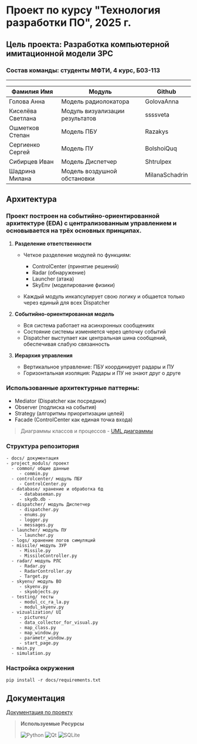 # Проект по курсу "Технология разработки ПО", 2025 г. 
## Цель проекта: Разработка компьютерной имитационной модели ЗРС
### Состав команды: студенты МФТИ, 4 курс, Б03-113
<hr />
   
| Фамилия Имя           | Модуль                                  |           Github                  |
|----------------------|------------------------------------------|------------------------------------------|
| Голова Анна          | Модель радиолокатора| GolovaAnna|
| Киселёва Светлана    | Модуль визуализации результатов                    | ssssveta |
| Ошметков Степан      | Модель ПБУ| Razakys|
| Сергиенко Сергей     | Модель ПУ | BolshoiQuq|
| Сибирцев Иван        | Модель Диспетчер     | Shtrulpex|
| Шадрина Милана       | Модель воздушной обстановки | MilanaSchadrin |

## Архитектура
### Проект построен на событийно-ориентированной архитектуре (EDA) с централизованным управлением и основывается на трёх основных принципах.

1. **Разделение ответственности**

   * Четкое разделение модулей по функциям:
    
      * ControlCenter (принятие решений)
      * Radar (обнаружение)
      * Launcher (атака)
      * SkyEnv (моделирование физики)
       
   * Каждый модуль инкапсулирует свою логику и общается только через единый для всех Dispatcher

2. **Событийно-ориентированная модель**

   * Вся система работает на асинхронных сообщениях
   * Состояние системы изменяется через цепочку событий
   * Dispatcher выступает как центральная шина сообщений, обеспечивая слабую связанность
    
3. **Иерархия управления**

   * Вертикальное управление: ПБУ координирует радары и ПУ
   * Горизонтальная изоляция: Радары и ПУ не знают друг о друге
     
### Использованные архитектурные паттерны:

 * Mediator (Dispatcher как посредник)
 * Observer (подписка на события)
 * Strategy (алгоритмы приоритизации целей)
 * Facade (ControlCenter как единая точка входа)
   
>Диаграммы классов и процессов  - [UML диаграммы](https://drive.google.com/file/d/1NRzsn4hVriHqQKuGoWiO6pbLNernI-Td/view?usp=sharing)
### Структура репозитория
```
- docs/ документация
- project_moduls/ проект
  - common/ общие данные
     - commin.py
  - controlcenter/ модуль ПБУ
     - ControlCenter.py
  - database/ хранение и обработка бд
     - databaseman.py
     - skydb.db -
  - dispatcher/ модуль Диспетчер
     - dispatcher.py
     - enums.py
     - logger.py
     - messages.py
  - launcher/ модуль ПУ
     - launcher.py
  - logs/ хранение логов симуляций
  - missile/ модуль ЗУР
     - Missile.py
     - MissileController.py
  - radar/ модуль РЛС
     - Radar.py
     - RadarController.py
     - Target.py
  - skyenv/ модуль ВО
     - skyenv.py
     - skyobjects.py
  - testing/ тесты
     - modul_cc_ra_la.py
     - modul_skyenv.py
  - vizualization/ UI
     - pictures/
     - data_collector_for_visual.py
     - map_class.py
     - map_window.py
     - parametr_window.py
     - start_page.py
  - main.py
  - simulation.py
```

### Настройка окружения
```
pip install -r docs/requirements.txt
```

## Документация
[Документация по проекту](https://github.com/MilanaSchadrin/RadarProject/blob/main/docs/Docs.pdf)

>**Используемые Ресурсы**
>
>![Python](https://img.shields.io/badge/python-3670A0?style=for-the-badge&logo=python&logoColor=ffdd54)
>![Qt](https://img.shields.io/badge/Qt-%23217346.svg?style=for-the-badge&logo=Qt&logoColor=white)
>![SQLite](https://img.shields.io/badge/sqlite-%2307405e.svg?style=for-the-badge&logo=sqlite&logoColor=white)
